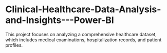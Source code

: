 # Clinical-Healthcare-Data-Analysis-and-Insights---Power-BI
This project focuses on analyzing a comprehensive healthcare dataset, which includes medical examinations, hospitalization records, and patient profiles.
